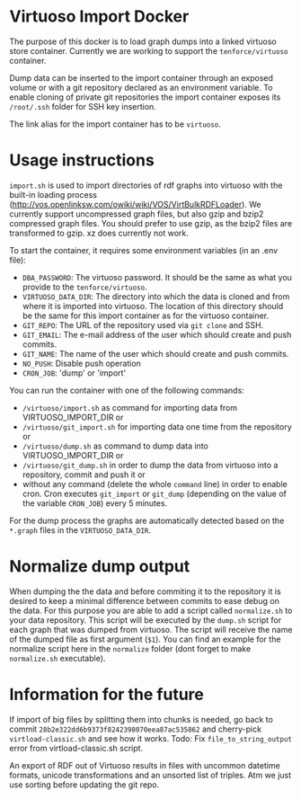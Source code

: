 # Virtuoso Import Docker

The purpose of this docker is to load graph dumps into a linked virtuoso store container.
Currently we are working to support the `tenforce/virtuoso` container.

Dump data can be inserted to the import container through an exposed volume or with a git repository declared as an environment variable.
To enable cloning of private git repositories the import container exposes its `/root/.ssh` folder for SSH key insertion.

The link alias for the import container has to be `virtuoso`.

# Usage instructions

`import.sh` is used to import directories of rdf graphs into virtuoso with the built-in loading process (http://vos.openlinksw.com/owiki/wiki/VOS/VirtBulkRDFLoader).
We currently support uncompressed graph files, but also gzip and bzip2 compressed graph files. You should prefer to use gzip, as the bzip2 files are transformed to gzip. xz does currently not work.

To start the container, it requires some environment variables (in an .env file):

- `DBA_PASSWORD`: The virtuoso password. It should be the same as what you provide to the `tenforce/virtuoso`.
- `VIRTUOSO_DATA_DIR`: The directory into which the data is cloned and from where it is imported into virtuoso. The location of this directory should be the same for this import container as for the virtuoso container.
- `GIT_REPO`: The URL of the repository used via `git clone` and SSH.
- `GIT_EMAIL`: The e-mail address of the user which should create and push commits.
- `GIT_NAME`: The name of the user which should create and push commits.
- `NO_PUSH`: Disable push operation
- `CRON_JOB`: 'dump' or 'import'

You can run the container with one of the following commands:

- `/virtuoso/import.sh` as command for importing data from VIRTUOSO_IMPORT_DIR or
- `/virtuoso/git_import.sh` for importing data one time from the repository or
- `/virtuoso/dump.sh` as command to dump data into VIRTUOSO_IMPORT_DIR or
- `/virtuoso/git_dump.sh` in order to dump the data from virtuoso into a repository, commit and push it or
- without any command (delete the whole `command` line) in order to enable cron. Cron executes `git_import` or `git_dump` (depending on the value of the variable `CRON_JOB`) every 5 minutes.

For the dump process the graphs are automatically detected based on the `*.graph` files in the `VIRTUOSO_DATA_DIR`.

# Normalize dump output

When dumping the the data and before commiting it to the repository it is desired to keep a minimal difference between commits to ease debug on the data.
For this purpose you are able to add a script called `normalize.sh` to your data repository.
This script will be executed by the `dump.sh` script for each graph that was dumped from virtuoso.
The script will receive the name of the dumped file as first argument (`$1`).
You can find an example for the normalize script here in the `normalize` folder (dont forget to make `normalize.sh` executable).

# Information for the future

If import of big files by splitting them into chunks is needed, go back to commit `28b2e322dd6b9373f8242398070eea87ac535862` and cherry-pick `virtload-classic.sh` and see how it works. Todo: Fix `file_to_string_output` error from virtload-classic.sh script.


An export of RDF out of Virtuoso results in files with uncommon datetime formats, unicode transformations and an unsorted list of triples.
Atm we just use sorting before updating the git repo.

